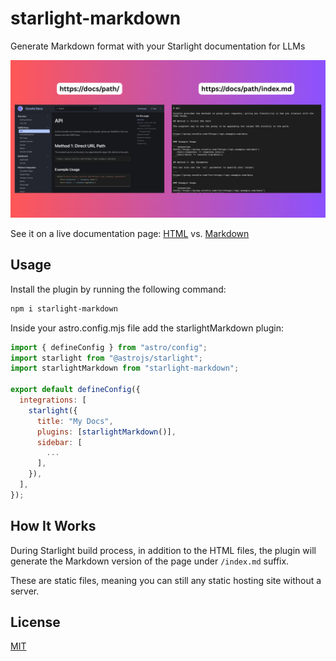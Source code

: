 # starlight-markdown

Generate Markdown format with your Starlight documentation for LLMs

![starlight-markdown](https://raw.githubusercontent.com/reynaldichernando/starlight-markdown/refs/heads/main/docs/public/banner.png)

See it on a live documentation page: [HTML](https://corsfix.com/docs/cors-proxy/api) vs. [Markdown](https://corsfix.com/docs/cors-proxy/api/index.md)

## Usage

Install the plugin by running the following command:

```bash
npm i starlight-markdown
```

Inside your astro.config.mjs file add the starlightMarkdown plugin:

```js
import { defineConfig } from "astro/config";
import starlight from "@astrojs/starlight";
import starlightMarkdown from "starlight-markdown";

export default defineConfig({
  integrations: [
    starlight({
      title: "My Docs",
      plugins: [starlightMarkdown()],
      sidebar: [
        ...
      ],
    }),
  ],
});
```

## How It Works

During Starlight build process, in addition to the HTML files, the plugin will generate the Markdown version of the page under `/index.md` suffix.

These are static files, meaning you can still any static hosting site without a server.

## License

[MIT](https://github.com/reynaldichernando/starlight-markdown/blob/main/LICENSE)
